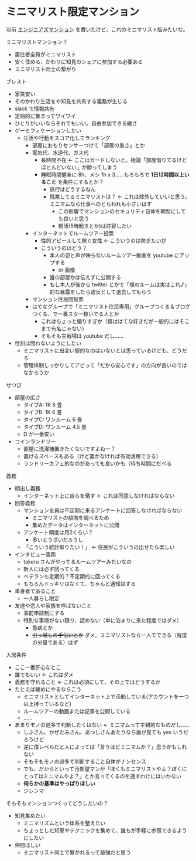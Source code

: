 # ミニマリスト限定マンション
以前 [エンジニアズマンション](../../2019/11/24_engineers_apartment.md) を書いたけど、これのミニマリスト版みたいな。

ミニマリストマンション？

- 居住者全員がミニマリスト
- 安く住める、かわりに知見のシェアに参加する必要ある
- ミニマリスト同士の繋がり

ブレスト

- 家賃安い
- そのかわり生活をや知見を共有する義務が生じる
- slack で情報共有
- 定期的に集まってワイワイ
- ひとりがいいならそれでもいい。自由参加できる緩さ
- ゲーミフィケーションしたい
  - 生活や行動をスコア化してランキング
    - 部屋におもりセンサーつけて「部屋の重さ」とか
    - 電気代、水道代、ガス代
      - 長時間不在 ← ここはガードしないと。極論「部屋借りてるけどほとんどいない」が勝ってしまう
      - 睡眠時間健全に 8h、メシ 1h x 3……もろもろで **1日12時間以上いること** を条件にするとか？
        - 旅行はどうするねん
        - 残業してるミニマリストは？ ← これは除外していいと思う。ミニマムなら仕事へのとらわれも小さいはず
          - この影響でマンションのセキュリティ自体を朝型にしても良いと思う
          - 朝活(5時起きとか)は許容したい
    - インターネットでルームツアー投票
      - 性的アピールして稼ぐ女性 ← こういうのは防ぎたいが
      - こういうのはどう？
        - 本人の姿と声が映らないルームツアー動画を youtube にアップする
          - or 画像
        - 誰の部屋かは伝えずに公開する
        - もし本人が後から twitter とかで「僕のルームは実はこれ♪」的な暴露をしたら違反として退去してもらう
    - マンション住民間投票
    - はてなグループで「ミニマリスト住民専用」グループつくる＆ブログつくる、で一番スター稼いでる人とか
      - これはちょっと偏りすぎか（僕ははてな好きだが一般的にはそこまで有名じゃない）
      - そもそも主戦場は youtube だし……
- 性別は問わないようにしたい
  - ミニマリストに出会い厨的なのはいないとは思っているけども、どうだろ
  - 管理体制しっかりしてアピって「だから安心です」の方向が良いのではなかろうか

せつび

- 部屋の広さ
  - タイプA: 1K 8 畳
  - タイプB: 1K 6 畳
  - タイプC: ワンルーム 6 畳
  - タイプD: ワンルーム 4.5 畳
  - D が一番安い
- コインランドリー
  - 部屋に洗濯機置きたくないですよねー？
  - 置けるスペースもある（けど置かなければ有効活用できる）
  - ランドリーカフェ的なのがあっても良いかも（待ち時間にだべる

義務

- 顔出し義務
  - インターネット上に自らを晒す ← これは同意しなければならない
- 回答義務
  - マンション全員は不定期に来るアンケートに回答しなければならない
    - ミニマリストの傾向を調べるため
    - 集めたデータはインターネットに公開
  - アンケート頻度は月2くらい？
    - 多いとうざいだろうし
  - 「こういう統計取りたい！」 ← 住民がこういうの出せたら楽しい
- インタビュー義務
  - takeru さんがやってるルームツアーみたいなの
  - 新人には必ず回ってくる
  - ベテランも定期的？不定期的に回ってくる
  - もちろんドッキリはなくて、ちゃんと通知はする
- 単身者であること
  - 一人暮らし限定
- 友達や恋人や家族を呼ばないこと
  - 事前申請制にする
  - 特別な事情がない限り、認めない（単に泊まりに来た程度ではダメ）
    - 急病とか
    - ~~引っ越しの手伝いとか~~ ダメ。ミニマリストなら一人でできる（程度の分量である）はず

入居条件

- ここ一番肝心なとこ
- 誰でもいい ← これはダメ
- 義務を守れること ← これは必須にして、その上ではどうするか
- たとえば緩めにやるならこう
  - ミニマリストとしてインターネット上で活動している(アカウントを一つ以上持っているなど)
  - ルームツアーの動画または記事を公開している
  - ……
- あまりモノの過多で判断したくはない ← ミニマムって主観的なものだし……
  - しぶさん、かぜたみさん、あつしさんあたりなら誰が見ても yes いうだろうけど
  - 逆に僕レベルだと人によっては「言うほどミニマムか？」思うかもしれない
  - そもそもモノの過多で判断すること自体がナンセンス
  - でも、だからといって汚部屋マンが「ぼくもミニマリストやよ？ぼくにとってはミニマムやよ？」とか言ってくるのを通すわけにはいかない
  - **何らかの基準はやっぱりほしい**
  - ジレンマ

そもそもマンションつくってどうしたいの？

- 知見集めたい
  - ミニマリズムという体系を整えたい
  - ちょっとした知恵やテクニックを集めて、誰もが手軽に参照できるようにしたい
- 仲間ほしい
  - ミニマリスト同士で繋がれるって最強だと思う
